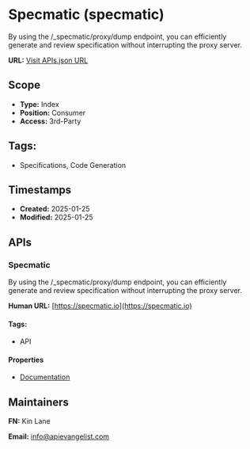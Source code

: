 # Specmatic (specmatic)
By using the /_specmatic/proxy/dump endpoint, you can efficiently generate and review specification without interrupting the proxy server.

**URL:** [Visit APIs.json URL](https://raw.githubusercontent.com/api-evangelist/specmatic/refs/heads/main/apis.yml)

## Scope

- **Type:** Index 
- **Position:** Consumer 
- **Access:** 3rd-Party 

## Tags:

 - Specifications, Code Generation

## Timestamps

- **Created:** 2025-01-25 
- **Modified:** 2025-01-25 

## APIs

### Specmatic
By using the /_specmatic/proxy/dump endpoint, you can efficiently generate and review specification without interrupting the proxy server.

**Human URL:** [https://specmatic.io](https://specmatic.io)


#### Tags:

 - API

#### Properties

- [Documentation](https://specmatic.io)

## Maintainers

**FN:** Kin Lane

**Email:** info@apievangelist.com

